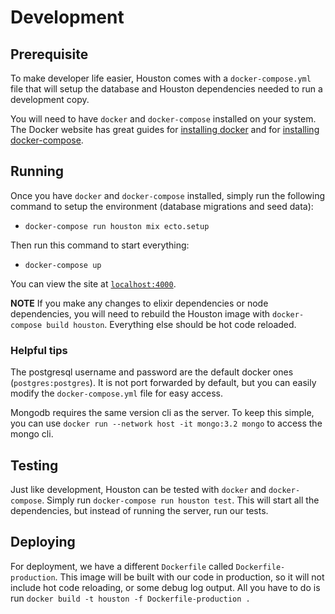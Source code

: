 # Development

## Prerequisite

To make developer life easier, Houston comes with a `docker-compose.yml` file
that will setup the database and Houston dependencies needed to run a
development copy.

You will need to have `docker` and `docker-compose` installed on your
system. The Docker website has great guides for
[installing docker](https://docs.docker.com/install/linux/docker-ce/ubuntu/#install-docker-ce)
and for [installing docker-compose](https://docs.docker.com/compose/install/).

## Running

Once you have `docker` and `docker-compose` installed, simply run the following
command to setup the environment (database migrations and seed data):

- `docker-compose run houston mix ecto.setup`

Then run this command to start everything:

- `docker-compose up`

You can view the site at [`localhost:4000`](http://localhost:4000).

**NOTE** If you make any changes to elixir dependencies or node dependencies,
you will need to rebuild the Houston image with `docker-compose build houston`.
Everything else should be hot code reloaded.

### Helpful tips

The postgresql username and password are the default docker ones
(`postgres:postgres`). It is not port forwarded by default, but you can easily
modify the `docker-compose.yml` file for easy access.

Mongodb requires the same version cli as the server. To keep this simple, you
can use `docker run --network host -it mongo:3.2 mongo` to access the mongo cli.

## Testing

Just like development, Houston can be tested with `docker` and `docker-compose`.
Simply run `docker-compose run houston test`. This will start all the
dependencies, but instead of running the server, run our tests.

## Deploying

For deployment, we have a different `Dockerfile` called `Dockerfile-production`.
This image will be built with our code in production, so it will not include
hot code reloading, or some debug log output. All you have to do is run
`docker build -t houston -f Dockerfile-production .`
